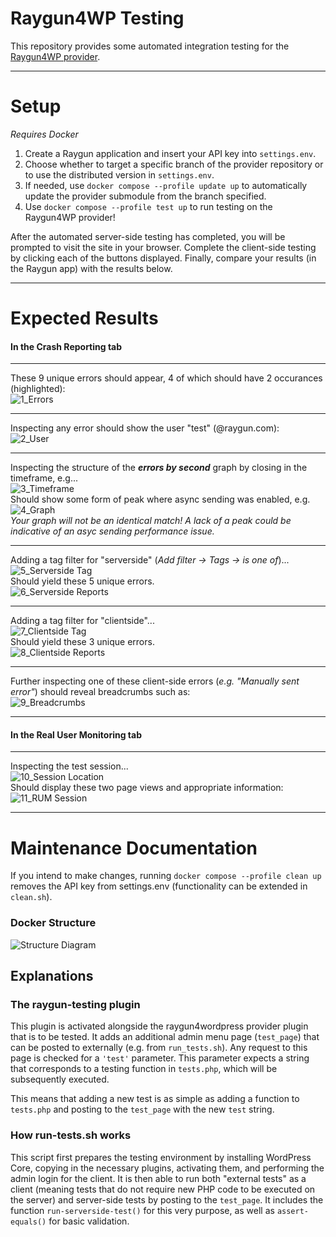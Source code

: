 # Raygun4WP Testing
This repository provides some automated integration testing for the [Raygun4WP provider](https://github.com/MindscapeHQ/raygun4wordpress).

---

# Setup
*Requires Docker*
1. Create a Raygun application and insert your API key into `settings.env`.
2. Choose whether to target a specific branch of the provider repository or to use the distributed version in `settings.env`.
3. If needed, use `docker compose --profile update up` to automatically update the provider submodule from the branch specified.
4. Use `docker compose --profile test up` to run testing on the Raygun4WP provider!

After the automated server-side testing has completed, you will be prompted to visit the site in your browser. Complete the client-side testing by clicking each of the buttons displayed. Finally, compare your results (in the Raygun app) with the results below.

---

# Expected Results
#### In the Crash Reporting tab

---

These 9 unique errors should appear, 4 of which should have 2 occurances (highlighted):\
![1_Errors](https://user-images.githubusercontent.com/57383574/213059443-22d8d484-a6cc-49b7-8044-f88f5f03c026.png)

---

Inspecting any error should show the user "test" (@raygun.com):\
![2_User](https://user-images.githubusercontent.com/57383574/213059599-0894f523-c79e-4535-ac5f-ca6f5f763695.png)

---

Inspecting the structure of the ***errors by second*** graph by closing in the timeframe, e.g...\
![3_Timeframe](https://user-images.githubusercontent.com/57383574/213059705-2173ba81-cb71-483b-98ef-24720addedbd.png)\
Should show some form of peak where async sending was enabled, e.g.\
![4_Graph](https://user-images.githubusercontent.com/57383574/213059940-11c8855a-cf61-43f6-ae8d-18168f9924e1.png)\
*Your graph will not be an identical match! A lack of a peak could be indicative of an asyc sending performance issue.*

---

Adding a tag filter for "serverside" (*Add filter &rarr; Tags &rarr; is one of*)...\
![5_Serverside Tag](https://user-images.githubusercontent.com/57383574/213060158-c3c9b1e4-b1f1-4b8b-8da5-2d2d5bc9a759.png)\
Should yield these 5 unique errors.\
![6_Serverside Reports](https://user-images.githubusercontent.com/57383574/213060399-19c92796-c2ce-4c8b-a83f-4c715f3ba192.png)

---

Adding a tag filter for "clientside"...\
![7_Clientside Tag](https://user-images.githubusercontent.com/57383574/213060437-eccf4885-e25e-424f-8183-62fd4e85b71b.png)\
Should yield these 3 unique errors.\
![8_Clientside Reports](https://user-images.githubusercontent.com/57383574/213060508-fc70d72b-5867-4d4d-bd0e-ca09891e247b.png)

---

Further inspecting one of these client-side errors (*e.g. "Manually sent error"*) should reveal breadcrumbs such as:\
![9_Breadcrumbs](https://user-images.githubusercontent.com/57383574/213060740-d9d5169a-d874-42a6-989c-44dfa359b460.png)

---

#### In the Real User Monitoring tab

---

Inspecting the test session...\
![10_Session Location](https://user-images.githubusercontent.com/57383574/213060783-e6a013b1-f1fc-4369-97f1-bbe41e761034.png)\
Should display these two page views and appropriate information:\
![11_RUM Session](https://user-images.githubusercontent.com/57383574/213060966-e90f8e0e-f0c1-41ea-ba8d-a707cd644ee9.png)

---

# Maintenance Documentation
If you intend to make changes, running `docker compose --profile clean up` removes the API key from settings.env (functionality can be extended in `clean.sh`).

### Docker Structure
![Structure Diagram](https://user-images.githubusercontent.com/57383574/213067555-6a875b25-917b-4c3c-a3f7-52cfec01dee8.png)

## Explanations
### The raygun-testing plugin
This plugin is activated alongside the raygun4wordpress provider plugin that is to be tested. It adds an additional admin menu page (`test_page`) that can be posted to externally (e.g. from `run_tests.sh`). Any request to this page is checked for a `'test'` parameter. This parameter expects a string that corresponds to a testing function in `tests.php`, which will be subsequently executed.

This means that adding a new test is as simple as adding a function to `tests.php` and posting to the `test_page` with the new `test` string.

### How run-tests.sh works
This script first prepares the testing environment by installing WordPress Core, copying in the necessary plugins, activating them, and performing the admin login for the client. It is then able to run both "external tests" as a client (meaning tests that do not require new PHP code to be executed on the server) and server-side tests by posting to the `test_page`. It includes the function `run-serverside-test()` for this very purpose, as well as `assert-equals()` for basic validation.
